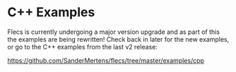 # C++ Examples
Flecs is currently undergoing a major version upgrade and as part of this the examples are being rewritten! Check back in later for the new examples, or go to the C++ examples from the last v2 release:

https://github.com/SanderMertens/flecs/tree/master/examples/cpp
